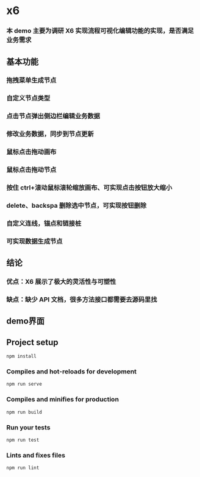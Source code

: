 # x6

### 本 demo 主要为调研 X6 实现流程可视化编辑功能的实现，是否满足业务需求

## 基本功能

### 拖拽菜单生成节点

### 自定义节点类型

### 点击节点弹出侧边栏编辑业务数据

### 修改业务数据，同步到节点更新

### 鼠标点击拖动画布

### 鼠标点击拖动节点

### 按住 ctrl+滚动鼠标滚轮缩放画布、可实现点击按钮放大缩小

### delete、backspa 删除选中节点，可实现按钮删除

### 自定义连线，锚点和链接桩

### 可实现数据生成节点

## 结论

### 优点：X6 展示了极大的灵活性与可塑性

### 缺点：缺少 API 文档，很多方法接口都需要去源码里找

## demo界面


## Project setup

```
npm install
```

### Compiles and hot-reloads for development

```
npm run serve
```

### Compiles and minifies for production

```
npm run build
```

### Run your tests

```
npm run test
```

### Lints and fixes files

```
npm run lint
```
